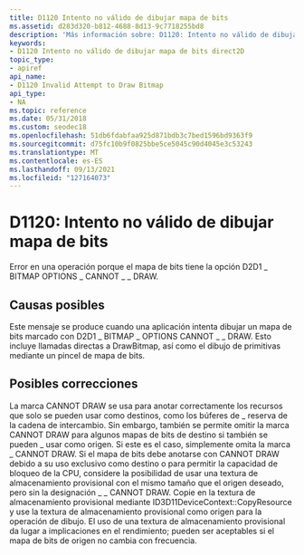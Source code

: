 ```yaml
---
title: D1120 Intento no válido de dibujar mapa de bits
ms.assetid: d283d320-b812-4688-8d13-9c7718255bd8
description: 'Más información sobre: D1120: Intento no válido de dibujar mapa de bits'
keywords:
- D1120 Intento no válido de dibujar mapa de bits direct2D
topic_type:
- apiref
api_name:
- D1120 Invalid Attempt to Draw Bitmap
api_type:
- NA
ms.topic: reference
ms.date: 05/31/2018
ms.custom: seodec18
ms.openlocfilehash: 51db6fdabfaa925d871bdb3c7bed1596bd9363f9
ms.sourcegitcommit: d75fc10b9f0825bbe5ce5045c90d4045e3c53243
ms.translationtype: MT
ms.contentlocale: es-ES
ms.lasthandoff: 09/13/2021
ms.locfileid: "127164073"
---
```

# <a name="d1120-invalid-attempt-to-draw-bitmap"></a>D1120: Intento no válido de dibujar mapa de bits

Error en una operación porque el mapa de bits tiene la opción D2D1 \_ BITMAP OPTIONS \_ CANNOT \_ \_ DRAW.





 

## <a name="possible-causes"></a>Causas posibles

Este mensaje se produce cuando una aplicación intenta dibujar un mapa de bits marcado con D2D1 \_ BITMAP \_ OPTIONS CANNOT \_ \_ DRAW. Esto incluye llamadas directas a DrawBitmap, así como el dibujo de primitivas mediante un pincel de mapa de bits.

## <a name="possible-fixes"></a>Posibles correcciones

La marca CANNOT DRAW se usa para anotar correctamente los recursos que solo se pueden usar como destinos, como los búferes de \_ reserva de la cadena de intercambio. Sin embargo, también se permite omitir la marca CANNOT DRAW para algunos mapas de bits de destino si también se pueden \_ usar como origen. Si este es el caso, simplemente omita la marca \_ CANNOT DRAW. Si el mapa de bits debe anotarse con CANNOT DRAW debido a su uso exclusivo como destino o para permitir la capacidad de bloqueo de la CPU, considere la posibilidad de usar una textura de almacenamiento provisional con el mismo tamaño que el origen deseado, pero sin la designación \_ \_ CANNOT DRAW. Copie en la textura de almacenamiento provisional mediante ID3D11DeviceContext::CopyResource y use la textura de almacenamiento provisional como origen para la operación de dibujo. El uso de una textura de almacenamiento provisional da lugar a implicaciones en el rendimiento; pueden ser aceptables si el mapa de bits de origen no cambia con frecuencia.

 

 




